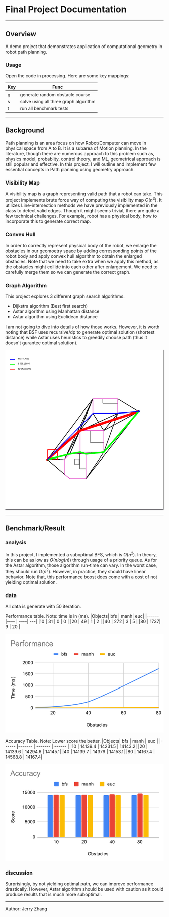 # Final Project Documentation

--- 
## Overview

A demo project that demonstrates application of computational geometry in robot path planning.

### Usage

Open the code in processing. Here are some key mappings: 

| Key | Func    |
| --  | ------  | 
| g   | generate random obstacle course |
| s   | solve using all three graph algorithm |
| t   | run all benchmark tests |
--- 
## Background 

Path planning is an area focus on how Robot/Computer can move in physical space from A to B. 
It is a subarea of Motion planning. In the literature, though there are numerous approach to this problem 
such as, physics model, probablity, control theory, and ML, geometrical approach is still popular and effective.
In this project, I will outline and implement few essential concepts in Path planning using geometry approach. 

### Visibility Map

A visibility map is a graph representing valid path that a robot can take. 
This project implements brute force way of computing the visibility map $O(n^3)$.
It utilizes Line-intersection methods we have previously implemented in the class to detect 
valid edges. Though it might seems trivial, there are quite a few technical challenges. For example,
robot has a physical body, how to incorporate this to generate correct map.

### Convex Hull

In order to correctly represent physical body of the robot, we enlarge the obstacles 
in our geomoetry space by adding corresponding points of the robot body and apply convex hull 
algorithm to obtain the enlarged obstacles. Note that we need to take extra when we apply this method, 
as the obstacles might collide into each other after enlargement. We need to carefully merge them so we can 
generate the correct graph.

### Graph Algorithm

This project explores 3 different graph search algorithms. 

- Dijkstra algorithm (Best first search)
- Astar algorithm using Manhattan distance
- Astar algorithm using Euclidean distance

I am not going to dive into details of how those works. However, it is worth noting that BSF uses recursive/dp
to generate optimal solution (shortest distance) while Astar uses heuristics to greedily choose path (thus 
it doesn't gurantee optimal solution).  

![showcase](./meta/Showcase.png)

--- 
## Benchmark/Result

### analysis

In this project, I implemented a suboptimal BFS, which is $O(n^2)$. In theory, this can be as low as
$O(nlog(n))$ through usage of a priority queue. As for the Astar algorithm, those algorithm run-time can
vary. In the worst case, they should run $O(n^2)$. However, in practice, they should have linear behavior.
Note that, this performance boost does come with a cost of not yielding optimal solution. 

### data

All data is generate with 50 iteration. 

Performance table. Note: time is in (ms). 
|Objects|	bfs |	manh|	euc|
|------ |---- | ----| ---|
|10	    | 31	| 0	  | 0  |
|20	    | 49	| 1	  | 2  |
|40	    | 272	| 3	  | 5  |
|80	    | 1737|	9	  | 20 |

![performance](./meta/Performance.svg)

Accuracy Table. Note: Lower score the better.
|Objects| bfs	    | manh    | euc    |
|------ |-------  | ------- | ------ |
|10     |	14139.4	| 14231.5	| 14143.2|
|20	    | 14139.6	| 14294.6	| 14145.1|
|40	    | 14139.7	| 14379	  | 14153.1|
|80	    | 14167.4	| 14568.8	| 14167.4|


![accuracy](./meta/Accuracy.svg)

### discussion

Surprisingly, by not yielding optimal path, we can improve performance drastically. 
However, Astar algorithm should be used with caution as it could produce results that is 
much more suboptimal. 

--- 
Author: Jerry Zhang

